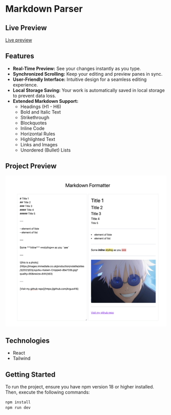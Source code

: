 # Markdown Parser

## Live Preview

[Live preview](https://markdown-parser-jet.vercel.app/)

## Features

- **Real-Time Preview:** See your changes instantly as you type.
- **Synchronized Scrolling:** Keep your editing and preview panes in sync.
- **User-Friendly Interface:** Intuitive design for a seamless editing experience.
- **Local Storage Saving:** Your work is automatically saved in local storage to prevent data loss.
- **Extended Markdown Support:**
  - Headings (H1 - H6)
  - Bold and Italic Text
  - Strikethrough
  - Blockquotes
  - Inline Code
  - Horizontal Rules
  - Highlighted Text
  - Links and Images
  - Unordered (Bullet) Lists

## Project Preview

![Project Preview](image.png)

## Technologies

- React
- Tailwind

## Getting Started

To run the project, ensure you have npm version 18 or higher installed. Then, execute the following commands:

```bash
npm install
npm run dev
```
